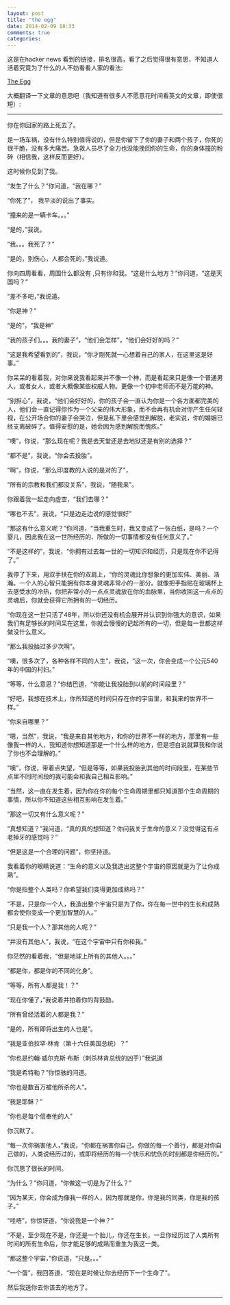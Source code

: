 ```yaml
---
layout: post
title: "the egg"
date: 2014-02-09 18:33
comments: true
categories: 
---
```

 这是在hacker news 看到的链接，排名很高，看了之后觉得很有意思，不知道人活着究竟为了什么的人不妨看看人家的看法:

[The Egg](http://www.galactanet.com/oneoff/theegg.html)
 
大概翻译一下文章的意思吧（我知道有很多人不愿意花时间看英文的文章，即使很短）:

***********************************************

你在你回家的路上死去了。

是一场车祸，没有什么特别值得说的，但是你留下了你的妻子和两个孩子，你死的很干脆，没有多大痛苦。急救人员尽了全力也没能挽回你的生命，你的身体撞的粉碎（相信我，这样反而更好）。

这时候你见到了我。

“发生了什么？”你问道，“我在哪？”

“你死了”， 我平淡的说出了事实。

“撞来的是一辆卡车。。。”

“是的，”我说。

“我。。。我死了？”

“是的，别伤心，人都会死的，”我说道。

你向四周看看，周围什么都没有 ,只有你和我。“这是什么地方？”你问道，“这是天国吗？“

“差不多吧，”我说道。

“你是神？”

“是的”，“我是神”

“我的孩子们。。。我的妻子”，“他们会怎样”，“他们会好好的吗？”

“这是我希望看到的”，我说，“你才刚死就一心想着自己的家人，在这里这是好事。”

你呆呆的看着我，对你来说我看起来并不像一个神，而是看起来只是像一个普通男人，或者女人，或者大概像某些权威人物。更像一个初中老师而不是万能的神。

“别担心”，我说，“他们会好好的，你的孩子会一直认为你是一个各方面都完美的人，他们会一直记得你作为一个父亲的伟大形象，而不会再有机会对你产生任何轻视，在公开场合你的妻子会哭泣，但是私下里会感觉到解脱，老实说，你的婚姻已经支离破碎了。值得安慰的是，她会因为感到解脱而愧疚。”

“噢”，你说，“那么现在呢？我是去天堂还是去地狱还是有别的选择？”

“都不是”，我说，“你会去投胎”。

“啊”，你说，“那么印度教的人说的是对的了”，

“所有的宗教和我们都没关系”，我说，“随我来”。

你跟着我一起走向虚空，“我们去哪？”

“哪也不去”，我说，“只是边走边说的感觉很好”

“那这有什么意义呢？”你问道，“当我重生时，我又变成了一张白纸，是吗？一个婴儿，因此我在这一世所经历的、所做的一切事情都没有任何意义了。”

“不是这样的”，我说，“你拥有过去每一世的一切知识和经历，只是现在你不记得了。”

我停了下来，用双手扶在你的双肩上，“你的灵魂比你想象的更加宏伟、美丽、浩瀚。一个人的心智只能拥有你本身灵魂非常小的一部分。就像把手指贴在玻璃杯上去感受水的冷热，你把非常小的一点点灵魂放在你的血脉里，当你收回这一点点的灵魂后，你就会获得它所拥有的一切经历。

“你现在这一世只活了48年，所以你还没有机会展开并认识到你强大的意识，如果我们有足够长的时间呆在这里，你就会慢慢的记起所有的一切，但是每一世都这样做没什么意义。

“那么我投胎过多少次啊”。

“噢，很多次了，各种各样不同的人生”，我说，“这一次，你会变成一个公元540年的中国的村妇。”

“等等，什么意思？”你结巴道，“你能让我投胎到以前的时间段里？”

“好吧，我想在技术上，你所知道的时间只存在你的宇宙里，和我来的世界不一样。”

“你来自哪里？”

“嗯，当然”，我说，“我是来自其他地方，和你的世界不一样的地方，那里有一些像我一样的人，我知道你想知道那是一个什么样的地方，但是坦白说就算我和你说了你也不会理解的。”

“噢”，你说，带着点失望，“但是等等，如果我投胎到其他的时间段里，在某些节点里不同时间段的我可能会和我自己相互影响。”

“当然，这一直在发生着，因为你在你的每个生命周期里都只知道那个生命周期的事情，所以你不知道这些相互影响在发生着。”

“那这一切又有什么意义呢？”

“真想知道？”我问道，“真的真的想知道？你问我关于生命的意义？没觉得这有点老掉牙的感觉吗？”

“但是这是一个合理的问题”，你坚持道。

我看着你的眼睛说道：“生命的意义以及我造出这整个宇宙的原因就是为了让你成熟”。

“你是指整个人类吗？你希望我们变得更加成熟吗？”

“不是，只是你一个人，我造出整个宇宙只是为了你，你在每一世中的生长和成熟都会使你变成一个更加智慧的人。”

“只是我一个人？那其他的人呢？”

“并没有其他人”，我说，“在这个宇宙中只有你和我。”

你茫然的看着我，“但是地球上所有的其他人。。。”

“都是你，都是你的不同的化身”。

“等等，所有人都是我！？”

“现在你懂了，”我说着并拍着你的背鼓励。

“所有曾经活着的人都是我？”

“是的，所有即将出生的人也是”。

“我是亚伯拉罕·林肯（第十六任美国总统）？”

“你也是约翰·威尔克斯·布斯（刺杀林肯总统的凶手）”我说道

“我是希特勒？”你惊骇的问道。

“你也是数百万被他所杀的人”。

“我是耶稣？”

“你也是每个信奉他的人”

你沉默了。

“每一次你祸害他人，”我说，“你都在祸害你自己。你做的每一个善行，都是对你自己做的，人类说经历过的，或即将经历的每一个快乐和忧伤的时刻都是你经历的。”

你沉思了很长的时间。

“为什么？”你问道，“你做这一切是为了什么？”

“因为某天，你会成为像我一样的人，因为那就是你，你是我的同类，你是我的孩子。”

“哇唔”，你惊讶道，“你说我是一个神？”

“不是，至少现在不是，你还是一个胎儿，你还在生长，一旦你经历过了人类所有时间的所有生命后，你才能足够的成熟而重生为我这一类。

“那这整个宇宙，”你说道，“只是。。。”

“一个蛋”，我回答道，“现在是时候让你去经历下一个生命了”。

然后我送你去你该去的地方了。


*********************************************************
       

